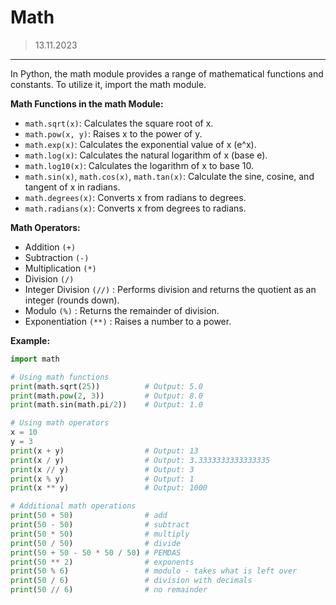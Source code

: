 # Math
> 13.11.2023
---

In Python, the math module provides a range of mathematical functions and constants. To utilize it, import the math module.

**Math Functions in the math Module:**
- `math.sqrt(x)`: Calculates the square root of x.
- `math.pow(x, y)`: Raises x to the power of y.
- `math.exp(x)`: Calculates the exponential value of x (e^x).
- `math.log(x)`: Calculates the natural logarithm of x (base e).
- `math.log10(x)`: Calculates the logarithm of x to base 10.
- `math.sin(x)`, `math.cos(x)`, `math.tan(x)`: Calculate the sine, cosine, and tangent of x in radians.
- `math.degrees(x)`: Converts x from radians to degrees.
- `math.radians(x)`: Converts x from degrees to radians.

**Math Operators:**
- Addition `(+)`
- Subtraction `(-)` 
- Multiplication `(*)`
- Division `(/)`
- Integer Division `(//)` : Performs division and returns the quotient as an integer (rounds down).
- Modulo `(%)` : Returns the remainder of division.
- Exponentiation `(**)` : Raises a number to a power.

**Example:**
```python
import math

# Using math functions 
print(math.sqrt(25))          # Output: 5.0 
print(math.pow(2, 3))         # Output: 8.0 
print(math.sin(math.pi/2))    # Output: 1.0 

# Using math operators 
x = 10
y = 3
print(x + y)                  # Output: 13 
print(x / y)                  # Output: 3.3333333333333335 
print(x // y)                 # Output: 3 
print(x % y)                  # Output: 1 
print(x ** y)                 # Output: 1000 

# Additional math operations
print(50 + 50)                # add
print(50 - 50)                # subtract
print(50 * 50)                # multiply
print(50 / 50)                # divide
print(50 + 50 - 50 * 50 / 50) # PEMDAS
print(50 ** 2)                # exponents
print(50 % 6)                 # modulo - takes what is left over
print(50 / 6)                 # division with decimals
print(50 // 6)                # no remainder
```
